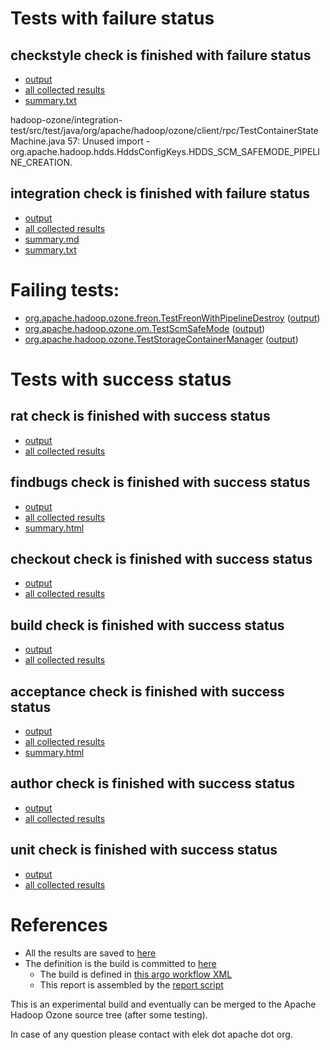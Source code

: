 # Tests with failure status

## checkstyle check is finished with failure status

   * [output](https://raw.githubusercontent.com/elek/ozone-ci-03/master/pr/pr-hdds-2034-ldlpc/checkstyle/output.log)
   * [all collected results](https://github.com/elek/ozone-ci-03/tree/master/pr/pr-hdds-2034-ldlpc/checkstyle)
   * [summary.txt](https://github.com/elek/ozone-ci-03/tree/master/pr/pr-hdds-2034-ldlpc/checkstyle/summary.txt)

hadoop-ozone/integration-test/src/test/java/org/apache/hadoop/ozone/client/rpc/TestContainerStateMachine.java
 57: Unused import - org.apache.hadoop.hdds.HddsConfigKeys.HDDS_SCM_SAFEMODE_PIPELINE_CREATION.

## integration check is finished with failure status

   * [output](https://raw.githubusercontent.com/elek/ozone-ci-03/master/pr/pr-hdds-2034-ldlpc/integration/output.log)
   * [all collected results](https://github.com/elek/ozone-ci-03/tree/master/pr/pr-hdds-2034-ldlpc/integration)
   * [summary.md](https://github.com/elek/ozone-ci-03/tree/master/pr/pr-hdds-2034-ldlpc/integration/summary.md)
   * [summary.txt](https://github.com/elek/ozone-ci-03/tree/master/pr/pr-hdds-2034-ldlpc/integration/summary.txt)

# Failing tests: 

 * [org.apache.hadoop.ozone.freon.TestFreonWithPipelineDestroy](hadoop-ozone/tools/org.apache.hadoop.ozone.freon.TestFreonWithPipelineDestroy.txt) ([output](hadoop-ozone/tools/org.apache.hadoop.ozone.freon.TestFreonWithPipelineDestroy-output.txt))
 * [org.apache.hadoop.ozone.om.TestScmSafeMode](hadoop-ozone/integration-test/org.apache.hadoop.ozone.om.TestScmSafeMode.txt) ([output](hadoop-ozone/integration-test/org.apache.hadoop.ozone.om.TestScmSafeMode-output.txt))
 * [org.apache.hadoop.ozone.TestStorageContainerManager](hadoop-ozone/integration-test/org.apache.hadoop.ozone.TestStorageContainerManager.txt) ([output](hadoop-ozone/integration-test/org.apache.hadoop.ozone.TestStorageContainerManager-output.txt))


# Tests with success status

## rat check is finished with success status

   * [output](https://raw.githubusercontent.com/elek/ozone-ci-03/master/pr/pr-hdds-2034-ldlpc/rat/output.log)
   * [all collected results](https://github.com/elek/ozone-ci-03/tree/master/pr/pr-hdds-2034-ldlpc/rat)


## findbugs check is finished with success status

   * [output](https://raw.githubusercontent.com/elek/ozone-ci-03/master/pr/pr-hdds-2034-ldlpc/findbugs/output.log)
   * [all collected results](https://github.com/elek/ozone-ci-03/tree/master/pr/pr-hdds-2034-ldlpc/findbugs)
   * [summary.html](https://elek.github.io/ozone-ci-03/pr/pr-hdds-2034-ldlpc/findbugs/summary.html)


## checkout check is finished with success status

   * [output](https://raw.githubusercontent.com/elek/ozone-ci-03/master/pr/pr-hdds-2034-ldlpc/checkout/output.log)
   * [all collected results](https://github.com/elek/ozone-ci-03/tree/master/pr/pr-hdds-2034-ldlpc/checkout)


## build check is finished with success status

   * [output](https://raw.githubusercontent.com/elek/ozone-ci-03/master/pr/pr-hdds-2034-ldlpc/build/output.log)
   * [all collected results](https://github.com/elek/ozone-ci-03/tree/master/pr/pr-hdds-2034-ldlpc/build)


## acceptance check is finished with success status

   * [output](https://raw.githubusercontent.com/elek/ozone-ci-03/master/pr/pr-hdds-2034-ldlpc/acceptance/output.log)
   * [all collected results](https://github.com/elek/ozone-ci-03/tree/master/pr/pr-hdds-2034-ldlpc/acceptance)
   * [summary.html](https://elek.github.io/ozone-ci-03/pr/pr-hdds-2034-ldlpc/acceptance/summary.html)


## author check is finished with success status

   * [output](https://raw.githubusercontent.com/elek/ozone-ci-03/master/pr/pr-hdds-2034-ldlpc/author/output.log)
   * [all collected results](https://github.com/elek/ozone-ci-03/tree/master/pr/pr-hdds-2034-ldlpc/author)


## unit check is finished with success status

   * [output](https://raw.githubusercontent.com/elek/ozone-ci-03/master/pr/pr-hdds-2034-ldlpc/unit/output.log)
   * [all collected results](https://github.com/elek/ozone-ci-03/tree/master/pr/pr-hdds-2034-ldlpc/unit)




# References

 * All the results are saved to [here](https://github.com/elek/ozone-ci-03/tree/master/pr/pr-hdds-2034-ldlpc/)
 * The definition is the build is committed to [here](https://github.com/elek/argo-ozone)
    * The build is defined in [this argo workflow XML](https://github.com/elek/argo-ozone/blob/master/ozone-build.yaml)
    * This report is assembled by the [report script](https://github.com/elek/argo-ozone/blob/master/scripts/report.sh)

This is an experimental build and eventually can be merged to the Apache Hadoop Ozone source tree (after some testing).

In case of any question please contact with elek dot apache dot org.
